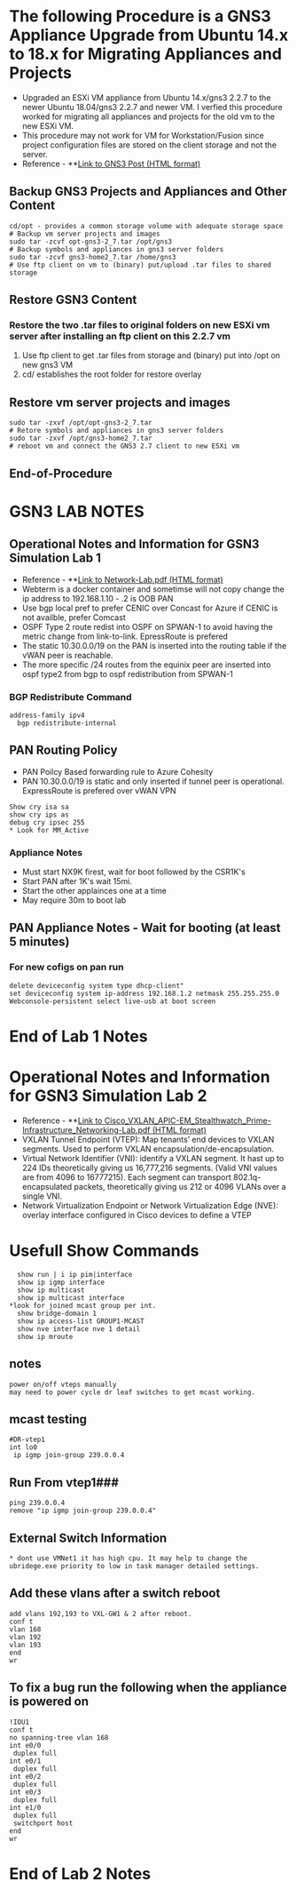 # The following Procedure is a GNS3 Appliance Upgrade from Ubuntu 14.x to 18.x for Migrating Appliances and Projects 
- Upgraded an ESXi VM appliance from Ubuntu 14.x/gns3 2.2.7 to the newer Ubuntu 18.04/gns3 2.2.7 and newer VM. I verfied this procedure worked for migrating all appliances and projects for the old vm to the new ESXi VM. 
- This procedure may not work for VM for Workstation/Fusion since project configuration files are stored on the client storage and not the server.
- Reference - **[Link to GNS3 Post (HTML format)](https://gns3.com/upgrade-ubuntu-14-x-gns3-2-2-7-t)

## Backup GNS3 Projects and Appliances and Other Content
```
cd/opt - provides a common storage volume with adequate storage space
# Backup vm server projects and images
sudo tar -zcvf opt-gns3-2_7.tar /opt/gns3
# Backup symbols and appliances in gns3 server folders
sudo tar -zcvf gns3-home2_7.tar /home/gns3
# Use ftp client on vm to (binary) put/upload .tar files to shared storage
```
## Restore GSN3 Content
### Restore the two .tar files to original folders on new ESXi vm server after installing an ftp client on this 2.2.7 vm
1. Use ftp client to get .tar files from storage and (binary) put into /opt on new gns3 VM 
2. cd/ establishes the root folder for restore overlay

## Restore vm server projects and images
```
sudo tar -zxvf /opt/opt-gns3-2_7.tar
# Retore symbols and appliances in gns3 server folders
sudo tar -zxvf /opt/gns3-home2_7.tar
# reboot vm and connect the GNS3 2.7 client to new ESXi vm
```
## End-of-Procedure

# GSN3 LAB NOTES
## Operational Notes and Information for GSN3 Simulation Lab 1 
- Reference - **[Link to Network-Lab.pdf (HTML format)](https://github.com/garrygl/GNS3/blob/20b25805cb25cc5977216e78a9a4a0c04696f3e3/Network-Lab.pdf)
- Webterm is a docker container and sometimse will not copy change the ip address to 192.168.1.10 - .2 is OOB PAN
- Use bgp local pref to prefer CENIC over Concast for Azure if CENIC is not availble, prefer Comcast
- OSPF Type 2 route redist into OSPF on SPWAN-1 to avoid having the metric change from link-to-link. EpressRoute is prefered
- The static 10.30.0.0/19 on the PAN is inserted into the routing table if the vWAN peer is reachable. 
- The more specific /24 routes from the equinix peer are inserted into ospf type2 from bgp to ospf redistribution from SPWAN-1
### BGP Redistribute Command
```
address-family ipv4
  bgp redistribute-internal
```
## PAN Routing Policy
- PAN Poilcy Based forwarding rule to Azure Cohesity
- PAN 10.30.0.0/19 is static and only inserted if tunnel peer is operational. ExpressRoute is prefered over vWAN VPN
```
Show cry isa sa
show cry ips as
debug cry ipsec 255
* Look for MM_Active 
```
### Appliance Notes
* Must start NX9K firest, wait for boot followed by the CSR1K's
* Start PAN after 1K's wait 15mi.
* Start the other applainces one at a time
* May require 30m to boot lab

## PAN Appliance Notes - Wait for booting (at least 5 minutes) 
### For new cofigs on pan run 
```
delete deviceconfig system type dhcp-client"
set deviceconfig system ip-address 192.168.1.2 netmask 255.255.255.0
Webconsole-persistent select live-usb at boot screen
```
# End of Lab 1 Notes

# Operational Notes and Information for GSN3 Simulation Lab 2 
- Reference - **[Link to Cisco_VXLAN_APIC-EM_Stealthwatch_Prime-Infrastructure_Networking-Lab.pdf (HTML format)](https://github.com/garrygl/GNS3/blob/20b25805cb25cc5977216e78a9a4a0c04696f3e3/Cisco_VXLAN_APIC-EM_Stealthwatch_Prime-Infrastructure_Networking-Lab.pdf)
- VXLAN Tunnel Endpoint (VTEP): Map tenants’ end devices to VXLAN segments. Used to perform VXLAN encapsulation/de-encapsulation.
- Virtual Network Identifier (VNI): identify a VXLAN segment. It hast up to 224 IDs theoretically giving us 16,777,216 segments. (Valid VNI values are from 4096 to 16777215). Each segment can transport 802.1q-encapsulated packets, theoretically giving us 212 or 4096 VLANs over a single VNI.
- Network Virtualization Endpoint or Network Virtualization Edge (NVE): overlay interface configured in Cisco devices to define a VTEP
# Usefull Show Commands
```
  show run | i ip pim|interface
  show ip igmp interface
  show ip multicast
  show ip multicast interface
*look for joined mcast group per int.
  show bridge-domain 1
  show ip access-list GROUP1-MCAST
  show nve interface nve 1 detail
  show ip mroute
```
## notes 
```
power on/off vteps manually
may need to power cycle dr leaf switches to get mcast working.
```
## mcast testing
```
#DR-vtep1
int lo0
 ip igmp join-group 239.0.0.4
```
## Run From vtep1###
```
ping 239.0.0.4 
remove "ip igmp join-group 239.0.0.4"
```
## External Switch Information
```
* dont use VMNet1 it has high cpu. It may help to change the ubridege.exe priority to low in task manager detailed settings.
```
## Add these vlans after a switch reboot
```
add vlans 192,193 to VXL-GW1 & 2 after reboot.
conf t
vlan 168
vlan 192
vlan 193
end
wr
```
## To fix a bug run the following when the appliance is powered on
```
!IOU1
conf t
no spanning-tree vlan 168
int e0/0
 duplex full
int e0/1
 duplex full
int e0/2
 duplex full
int e0/3
 duplex full
int e1/0
 duplex full
 switchport host
end
wr
```
# End of Lab 2 Notes
